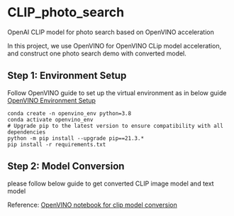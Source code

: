# CLIP_photo_search
OpenAI CLIP model for photo search based on OpenVINO acceleration

In this project, we use OpenVINO for OpenVINO CLip model acceleration, and construct one photo search demo with converted model.

## Step 1: Environment Setup 
Follow OpenVINO guide to set up the virtual environment as in below guide 
[OpenVINO Environment Setup](https://github.com/openvinotoolkit/openvino_notebooks/wiki/Ubuntu)
```
conda create -n openvino_env python=3.8
conda activate openvino_env
# Upgrade pip to the latest version to ensure compatibility with all dependencies
python -m pip install --upgrade pip==21.3.*
pip install -r requirements.txt
```
## Step 2: Model Conversion 
please follow below guide to get converted CLIP image model and text model 

Reference: 
[OpenVINO notebook for clip model conversion](https://github.com/openvinotoolkit/openvino_notebooks/tree/main/notebooks/232-clip-language-saliency-map)

